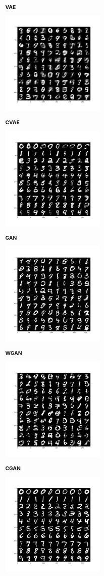 ### VAE

<img src="./img/VAE/result10.png" alt="" style="zoom:30%;" />

### CVAE

<img src="./img/CVAE/result10.png" alt="" style="zoom:30%;" />

### GAN

<img src="./img/GAN/result20.png" alt="" style="zoom:30%;" />

### WGAN

<img src="./img/WGAN/result100.png" alt="" style="zoom:30%;" />

### CGAN

<img src="./img/CGAN/result20.png" alt="" style="zoom:30%;" />